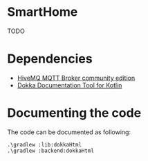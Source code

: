 # SmartHome

TODO

# Dependencies

- [HiveMQ MQTT Broker community edition](https://github.com/hivemq/hivemq-community-edition)
- [Dokka Documentation Tool for Kotlin](https://github.com/Kotlin/dokka)

# Documenting the code

The code can be documented as following:

```
.\gradlew :lib:dokkaHtml
.\gradlew :backend:dokkaHtml
```